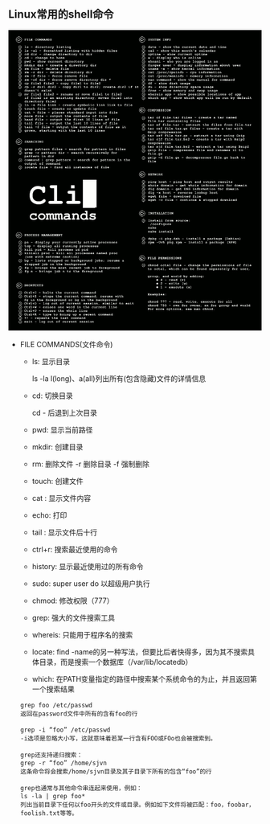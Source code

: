 ## Linux常用的shell命令

![shell commands](images/shell.png)

* FILE COMMANDS(文件命令)  

    - ls: 显示目录  

        ls -la l(long)、a(all)列出所有(包含隐藏)文件的详情信息

    - cd: 切换目录  

        cd - 后退到上次目录  

    - pwd: 显示当前路径

    - mkdir: 创建目录

    - rm: 删除文件 -r 删除目录 -f 强制删除

    - touch: 创建文件

    - cat <file>: 显示文件内容

    - echo: 打印

    - tail <file>: 显示文件后十行

    - ctrl+r: 搜索最近使用的命令

    - history: 显示最近使用过的所有命令

    - sudo: super user do 以超级用户执行

    - chmod: 修改权限（777）

    - grep: 强大的文件搜索工具

    - whereis: 只能用于程序名的搜索

    - locate: find -name的另一种写法，但要比后者快得多，因为其不搜索具体目录，而是搜索一个数据库（/var/lib/locatedb）

    - which: 在PATH变量指定的路径中搜索某个系统命令的为止，并且返回第一个搜索结果

    ```
    grep foo /etc/passwd
    返回在password文件中所有的含有foo的行

    grep -i “foo” /etc/passwd
    -i选项是忽略大小写，这就意味着若某一行含有FOO或FOo也会被搜索到。

    grep还支持递归搜索：
    grep -r “foo” /home/sjvn
    这条命令将会搜索/home/sjvn目录及其子目录下所有的包含“foo”的行

    grep也通常与其他命令串连起来使用，例如：
    ls -la | grep foo*
    列出当前目录下任何以foo开头的文件或目录。例如如下文件将被匹配：foo，foobar，foolish.txt等等。
    ```
